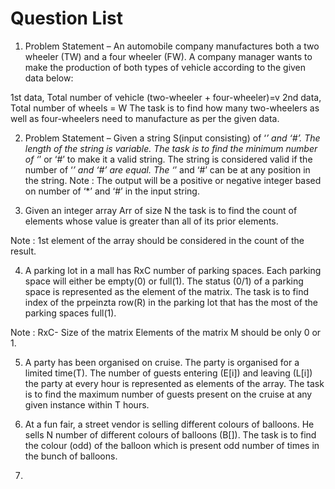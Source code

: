 # Question List

1. Problem Statement – An automobile company manufactures both a two wheeler (TW) and a four wheeler (FW). A company manager wants to make the production of both types of vehicle according to the given data below:

1st data, Total number of vehicle (two-wheeler + four-wheeler)=v
2nd data, Total number of wheels = W
The task is to find how many two-wheelers as well as four-wheelers need to manufacture as per the given data.

2. Problem Statement – Given a string S(input consisting) of ‘*’ and ‘#’. The length of the string is variable. The task is to find the minimum number of ‘*’ or ‘#’ to make it a valid string. The string is considered valid if the number of ‘*’ and ‘#’ are equal. The ‘*’ and ‘#’ can be at any position in the string.
Note : The output will be a positive or negative integer based on number of ‘*’ and ‘#’ in the input string.

3. Given an integer array Arr of size N the task is to find the count of elements whose value is greater than all of its prior elements.

Note : 1st element of the array should be considered in the count of the result.

4. A parking lot in a mall has RxC number of parking spaces. Each parking space will either be  empty(0) or full(1). The status (0/1) of a parking space is represented as the element of the matrix. The task is to find index of the prpeinzta row(R) in the parking lot that has the most of the parking spaces full(1).

Note :
RxC- Size of the matrix
Elements of the matrix M should be only 0 or 1.

5. A party has been organised on cruise. The party is organised for a limited time(T). The number of guests entering (E[i]) and leaving (L[i]) the party at every hour is represented as elements of the array. The task is to find the maximum number of guests present on the cruise at any given instance within T hours.

6. At a fun fair, a street vendor is selling different colours of balloons. He sells N number of different colours of balloons (B[]). The task is to find the colour (odd) of the balloon which is present odd number of times in the bunch of balloons.

7. 
